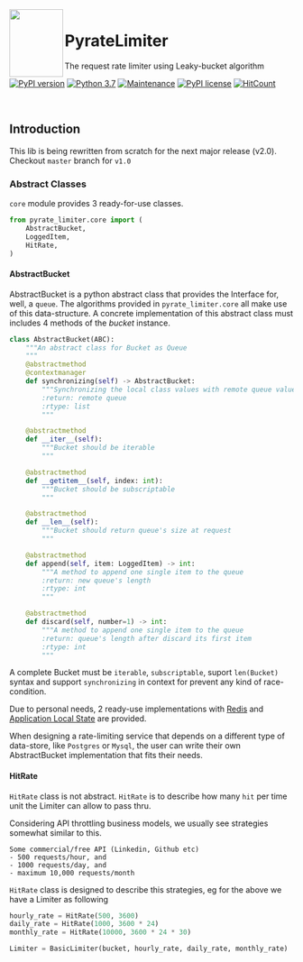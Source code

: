 <img align="left" width="95" height="120" src="https://raw.githubusercontent.com/vutran1710/PyrateLimiter/master/img/log.png">

# PyrateLimiter
The request rate limiter using Leaky-bucket algorithm

[![PyPI version](https://badge.fury.io/py/pyrate-limiter.svg)](https://badge.fury.io/py/pyrate-limiter)
[![Python 3.7](https://img.shields.io/badge/python-3.7-blue.svg)](https://www.python.org/downloads/release/python-370/)
[![Maintenance](https://img.shields.io/badge/Maintained%3F-yes-green.svg)](https://github.com/vutran1710/PyrateLimiter/graphs/commit-activity)
[![PyPI license](https://img.shields.io/pypi/l/ansicolortags.svg)](https://pypi.python.org/pypi/pyrate-limiter/)
[![HitCount](http://hits.dwyl.io/vutran1710/PyrateLimiter.svg)](http://hits.dwyl.io/vutran1710/PyrateLimiter)

<br>

## Introduction
This lib is being rewritten from scratch for the next major release (v2.0).
Checkout `master` branch for `v1.0`


### Abstract Classes
`core` module provides 3 ready-for-use classes.

```python
from pyrate_limiter.core import (
    AbstractBucket,
    LoggedItem,
    HitRate,
)
```

#### AbstractBucket

AbstractBucket is a python abstract class that provides the Interface for, well, a `queue`. The algorithms provided in
`pyrate_limiter.core` all make use of this data-structure. A concrete implementation of this abstract class must includes 4
methods of the *bucket* instance.

``` python
class AbstractBucket(ABC):
    """An abstract class for Bucket as Queue
    """
    @abstractmethod
    @contextmanager
    def synchronizing(self) -> AbstractBucket:
        """Synchronizing the local class values with remote queue value
        :return: remote queue
        :rtype: list
        """

    @abstractmethod
    def __iter__(self):
        """Bucket should be iterable
        """

    @abstractmethod
    def __getitem__(self, index: int):
        """Bucket should be subscriptable
        """

    @abstractmethod
    def __len__(self):
        """Bucket should return queue's size at request
        """

    @abstractmethod
    def append(self, item: LoggedItem) -> int:
        """A method to append one single item to the queue
        :return: new queue's length
        :rtype: int
        """

    @abstractmethod
    def discard(self, number=1) -> int:
        """A method to append one single item to the queue
        :return: queue's length after discard its first item
        :rtype: int
        """
```

A complete Bucket must be `iterable`, `subscriptable`, suport `len(Bucket)` syntax and support `synchronizing` in context
for prevent any kind of race-condition.

Due to personal needs, 2 ready-use implementations with [Redis](https://github.com/vutran1710/PyrateLimiter/blob/master/pyrate_limiter/engines/redis.py) and [Application Local State](https://github.com/vutran1710/PyrateLimiter/blob/master/pyrate_limiter/engines/local.py) are provided.

When designing a rate-limiting service that depends on a different type of data-store, like `Postgres` or `Mysql`,
the user can write their own AbstractBucket implementation that fits their needs.

#### HitRate

`HitRate` class is not abstract. `HitRate` is to describe how many `hit` per time unit the Limiter can allow to pass
thru.

Considering API throttling business models, we usually see strategies somewhat similar to this.

``` shell
Some commercial/free API (Linkedin, Github etc)
- 500 requests/hour, and
- 1000 requests/day, and
- maximum 10,000 requests/month
```

`HitRate` class is designed to describe this strategies, eg for the above we have a Limiter as following

``` python
hourly_rate = HitRate(500, 3600)
daily_rate = HitRate(1000, 3600 * 24)
monthly_rate = HitRate(10000, 3600 * 24 * 30)

Limiter = BasicLimiter(bucket, hourly_rate, daily_rate, monthly_rate)
```
